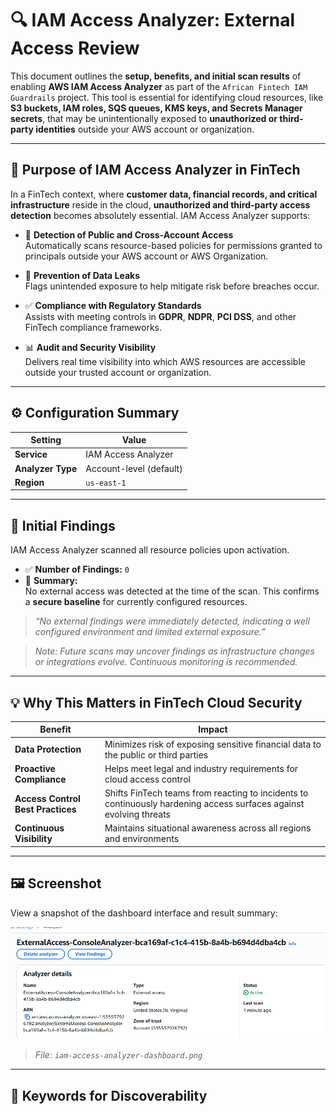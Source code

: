 # 🔍 IAM Access Analyzer: External Access Review

This document outlines the **setup, benefits, and initial scan results** of enabling **AWS IAM Access Analyzer** as part of the `African Fintech IAM Guardrails` project. This tool is essential for identifying cloud resources, like **S3 buckets, IAM roles, SQS queues, KMS keys, and Secrets Manager secrets**, that may be  unintentionally exposed to **unauthorized or third-party identities** outside your AWS account or organization.

---

## 🎯 Purpose of IAM Access Analyzer in FinTech

In a FinTech context, where **customer data, financial records, and critical infrastructure** reside in the cloud, **unauthorized and third-party access detection** becomes absolutely essential. IAM Access Analyzer supports:

- 🔐 **Detection of Public and Cross-Account Access**  
  Automatically scans resource-based policies for permissions granted to principals outside your AWS account or AWS Organization.

- 🚫 **Prevention of Data Leaks**  
  Flags unintended exposure to help mitigate risk before breaches occur.

- ✅ **Compliance with Regulatory Standards**  
  Assists with meeting controls in **GDPR**, **NDPR**, **PCI DSS**, and other FinTech compliance frameworks.

- 📊 **Audit and Security Visibility**  
  Delivers real time visibility into which AWS resources are accessible outside your trusted account or organization.
---

## ⚙️ Configuration Summary

| Setting          | Value            |
|------------------|------------------|
| **Service**       | IAM Access Analyzer |
| **Analyzer Type** | Account-level (default) |
| **Region**        | `us-east-1` |

---

## 🧪 Initial Findings

IAM Access Analyzer scanned all resource policies upon activation.

- ✅ **Number of Findings:** `0`
- 📌 **Summary:**  
  No external access was detected at the time of the scan. This confirms a **secure baseline** for currently configured resources.

> _“No external findings were immediately detected, indicating a well configured environment and limited external exposure.”_

> _Note: Future scans may uncover findings as infrastructure changes or integrations evolve. Continuous monitoring is recommended._

---

## 💡 Why This Matters in FinTech Cloud Security

| Benefit                           | Impact                                                                 |
|----------------------------------|------------------------------------------------------------------------|
| **Data Protection**              | Minimizes risk of exposing sensitive financial data to the public or third parties |
| **Proactive Compliance**         | Helps meet legal and industry requirements for cloud access control    |
| **Access Control Best Practices**| Shifts FinTech teams from reacting to incidents to continuously hardening access surfaces against evolving threats |
| **Continuous Visibility**        | Maintains situational awareness across all regions and environments    |

---

## 🖼️ Screenshot

View a snapshot of the dashboard interface and result summary:

![IAM Access Analyzer Dashboard](./screenshots/iam-access-analyzer-dashboard.png)

> _File: `iam-access-analyzer-dashboard.png`_

---

## 📌 Keywords for Discoverability

